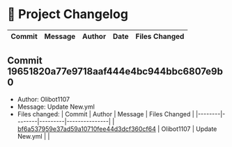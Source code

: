 # 📜 Project Changelog

| Commit | Message | Author | Date | Files Changed |
|--------|---------|--------|------|---------------|

## Commit 19651820a77e9718aaf444e4bc944bbc6807e9b0
- Author: Olibot1107
- Message: Update New.yml
- Files changed: 
| Commit | Author | Message | Files Changed |
|--------|--------|---------|---------------|
| [bf6a537959e37ad59a10710fee44d3dcf360cf64](https://github.com/Olibot1107/games/commit/bf6a537959e37ad59a10710fee44d3dcf360cf64) | Olibot1107 | Update New.yml |  |

